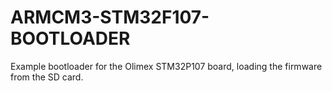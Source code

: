 ARMCM3-STM32F107-BOOTLOADER
===========================

Example bootloader for the Olimex STM32P107 board, loading the firmware from the SD card.